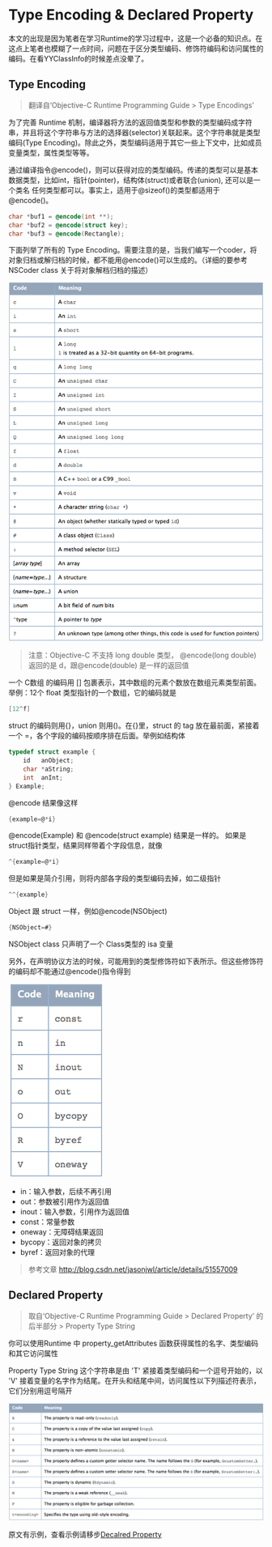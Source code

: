 # **Type Encoding & Declared Property**

本文的出现是因为笔者在学习Runtime的学习过程中，这是一个必备的知识点。在这点上笔者也模糊了一点时间，问题在于区分类型编码、修饰符编码和访问属性的编码。在看YYClassInfo的时候差点没晕了。



## Type Encoding

> 翻译自‘Objective-C Runtime Programming Guide > Type Encodings’

为了完善 Runtime 机制，编译器将方法的返回值类型和参数的类型编码成字符串，并且将这个字符串与方法的选择器(selector)关联起来。这个字符串就是类型编码(Type Encoding)。除此之外，类型编码适用于其它一些上下文中，比如成员变量类型，属性类型等等。

通过编译指令@encode()，则可以获得对应的类型编码。传递的类型可以是基本数据类型，比如int，指针(pointer)，结构体(struct)或者联合(union), 还可以是一个类名 任何类型都可以。事实上，适用于@sizeof()的类型都适用于@encode()。

```objective-c
char *buf1 = @encode(int **);
char *buf2 = @encode(struct key);
char *buf3 = @encode(Rectangle);
```



下面列举了所有的 Type Encoding。需要注意的是，当我们编写一个coder，将对象归档或解归档的时候，都不能用@encode()可以生成的。（详细的要参考 NSCoder class 关于将对象解档归档的描述）

![image-01](https://github.com/ICZhuang/Runtime/blob/master/image/type%20encoding.png?raw=true)

> 注意：Objective-C 不支持 long double 类型， @encode(long double) 返回的是 d，跟@encode(double) 是一样的返回值



一个 C数组 的编码用 [] 包裹表示，其中数组的元素个数放在数组元素类型前面。 举例：12个 float 类型指针的一个数组，它的编码就是

```objective-c
[12^f]
```



struct 的编码则用{}，union 则用()。在{}里，struct 的 tag 放在最前面，紧接着一个 =，各个字段的编码按顺序排在后面。举例如结构体

```c
typedef struct example {
    id   anObject;
    char *aString;
    int  anInt;
} Example;
```

@encode 结果像这样

```objective-c
{example=@*i}
```

@encode(Example) 和 @encode(struct example) 结果是一样的。  如果是struct指针类型，结果同样带着个字段信息，就像

```objective-c
^{example=@*i}
```

但是如果是简介引用，则将内部各字段的类型编码去掉，如二级指针

```objective-c
^^{example}
```



Object 跟 struct 一样，例如@encode(NSObject)

```objective-c
{NSObject=#} 
```

NSObject class 只声明了一个 Class类型的 isa 变量



另外，在声明协议方法的时候，可能用到的类型修饰符如下表所示。但这些修饰符的编码却不能通过@encode()指令得到

![image-02](https://github.com/ICZhuang/Runtime/blob/master/image/qualifiers%20encoding.png?raw=true)

- in：输入参数，后续不再引用
- out：参数被引用作为返回值
- inout：输入参数，引用作为返回值
- const：常量参数
- oneway：无障碍结果返回
- bycopy：返回对象的拷贝
- byref：返回对象的代理

> 参考文章 http://blog.csdn.net/jasonjwl/article/details/51557009



## **Declared Property**

> 取自‘Objective-C Runtime Programming Guide > Declared Property’ 的后半部分 >  Property Type String

你可以使用Runtime 中 property_getAttributes 函数获得属性的名字、类型编码和其它访问属性

Property Type String 这个字符串是由 'T' 紧接着类型编码和一个逗号开始的，以 'V' 接着变量的名字作为结尾。在开头和结尾中间，访问属性以下列描述符表示，它们分别用逗号隔开

![image-03](https://github.com/ICZhuang/Runtime/blob/master/image/property%20type%20string.png?raw=true)

原文有示例，查看示例请移步[Decalred Property]( https://developer.apple.com/library/content/documentation/Cocoa/Conceptual/ObjCRuntimeGuide/Articles/ocrtPropertyIntrospection.html)

